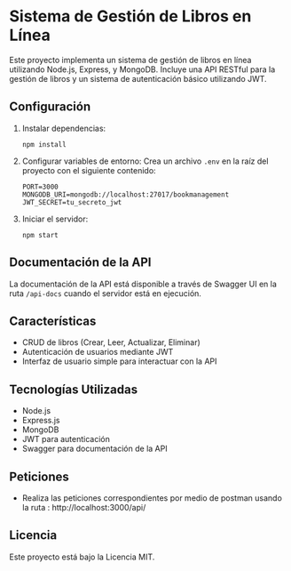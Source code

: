 # Sistema de Gestión de Libros en Línea

Este proyecto implementa un sistema de gestión de libros en línea utilizando Node.js, Express, y MongoDB. Incluye una API RESTful para la gestión de libros y un sistema de autenticación básico utilizando JWT.
## Configuración

1. Instalar dependencias:
   ```
   npm install
   ```

2. Configurar variables de entorno:
   Crea un archivo `.env` en la raíz del proyecto con el siguiente contenido:
   ```
   PORT=3000
   MONGODB_URI=mongodb://localhost:27017/bookmanagement
   JWT_SECRET=tu_secreto_jwt
   ```

3. Iniciar el servidor:
   ```
   npm start
   ```

## Documentación de la API

La documentación de la API está disponible a través de Swagger UI en la ruta `/api-docs` cuando el servidor está en ejecución.

## Características

- CRUD de libros (Crear, Leer, Actualizar, Eliminar)
- Autenticación de usuarios mediante JWT
- Interfaz de usuario simple para interactuar con la API

## Tecnologías Utilizadas

- Node.js
- Express.js
- MongoDB
- JWT para autenticación
- Swagger para documentación de la API

## Peticiones
- Realiza las peticiones correspondientes por medio de postman usando la ruta : http://localhost:3000/api/

## Licencia

Este proyecto está bajo la Licencia MIT.